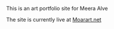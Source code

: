 This is an art portfolio site for Meera Alve

The site is currently live at [Moarart.net](https://moarart.net)
